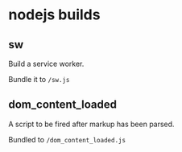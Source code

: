 # nodejs builds

## sw

Build a service worker.

Bundle it to `/sw.js`

## dom_content_loaded

A script to be fired after markup has been parsed.

Bundled to `/dom_content_loaded.js`
